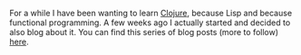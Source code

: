 <html><body><p>For a while I have been wanting to learn <a href="https://clojure.org/">Clojure</a>, because Lisp and because functional programming. A few weeks ago I actually started and decided to also blog about it. You can find this series of blog posts (more to follow) <a href="https://j19sch.github.io/my-projects/learning-clojure/">here</a>.</p>
<!-- /wp:paragraph --></body></html>